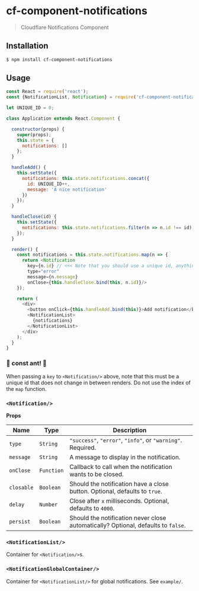 # cf-component-notifications

> Cloudflare Notifications Component

## Installation

```sh
$ npm install cf-component-notifications
```

## Usage

```js
const React = require('react');
const {NotificationList, Notification} = require('cf-component-notifications');

let UNIQUE_ID = 0;

class Application extends React.Component {

  constructor(props) {
    super(props);
    this.state = {
      notifications: []
    };
  }

  handleAdd() {
    this.setState({
      notifications: this.state.notifications.concat({
        id: UNIQUE_ID++,
        message: 'A nice notification'
      })
    });
  }

  handleClose(id) {
    this.setState({
      notifications: this.state.notifications.filter(n => n.id !== id)
    });
  }

  render() {
    const notifications = this.state.notifications.map(n => {
      return <Notification
        key={n.id} // <<< Note that you should use a unique id, anything else will introduce subtle bugs.
        type="error"
        message={n.message}
        onClose={this.handleClose.bind(this, n.id)}/>
    });

    return (
      <div>
        <button onClick={this.handleAdd.bind(this)}>Add notification</button>
        <NotificationList>
          {notifications}
        </NotificationList>
      </div>
    );
  }
}
```

### :rotating_light: const ant! :rotating_light:

When passing a `key` to `<Notification/>` above, note that this must be a unique
id that does not change in between renders. Do not use the index of the `map`
function.

### `<Notification/>`

**Props**

| Name | Type | Description |
| --- | --- | --- |
| `type` | `String` | `"success"`, `"error"`, `"info"`, or `"warning"`. Required. |
| `message` | `String` | A message to display in the notification. |
| `onClose` | `Function` | Callback to call when the notification wants to be closed. |
| `closable` | `Boolean` | Should the notification have a close button. Optional, defaults to `true`. |
| `delay` | `Number` | Close after `x` milliseconds. Optional, defaults to `4000`. |
| `persist` | `Boolean` | Should the notification never close automatically? Optional, defaults to `false`. |

### `<NotificationList/>`

Container for `<Notification/>`s.

### `<NotificationGlobalContainer/>`

Container for `<NotificationList/>` for global notifications. See `example/`.
